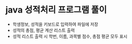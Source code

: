 # java 성적처리 프로그램 풀이
 * 학생정보, 성적을 키보드로 입력하여 파일에 저장
 * 성적의 총점, 평균 계산 리스트 출력
 * 성적 리스트 출력 시 학번, 이름, 과목별 점수, 총점 평균 모두 표시